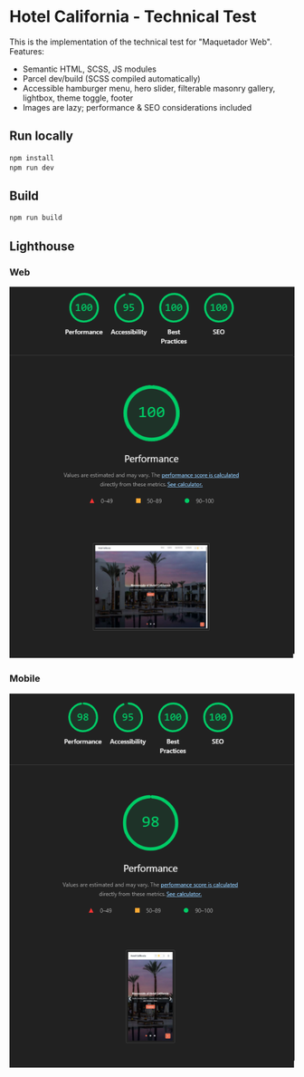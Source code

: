 # Hotel California - Technical Test

This is the implementation of the technical test for "Maquetador Web".
Features:

- Semantic HTML, SCSS, JS modules
- Parcel dev/build (SCSS compiled automatically)
- Accessible hamburger menu, hero slider, filterable masonry gallery, lightbox, theme toggle, footer
- Images are lazy; performance & SEO considerations included

## Run locally

```bash
npm install
npm run dev
```

## Build

```bash
npm run build
```

## Lighthouse
### Web ###
![Landing Page Preview](docs/lighthouse.png)

### Mobile ###
![Landing Page Preview](docs/lighthouse-mobile.png)